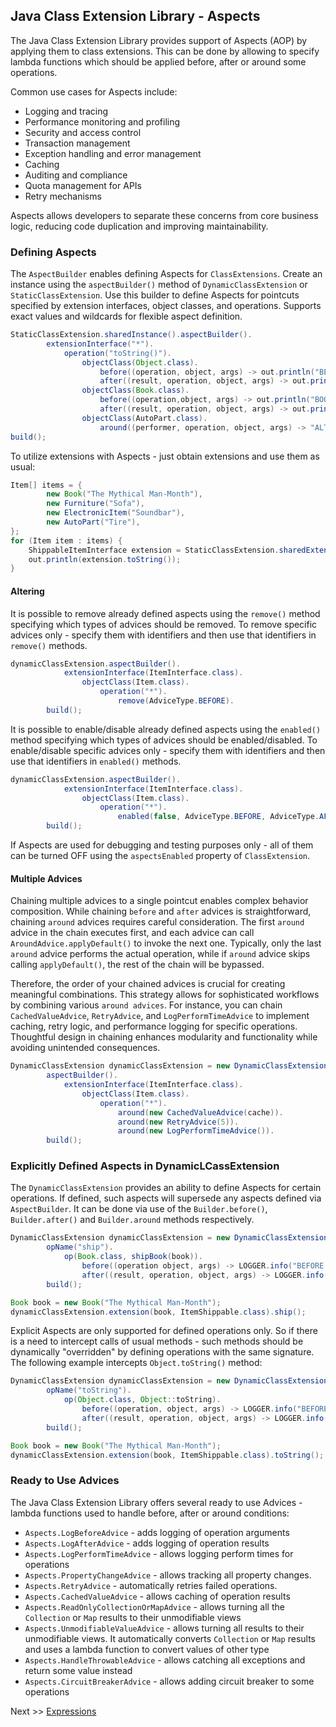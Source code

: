 ## Java Class Extension Library - Aspects
The Java Class Extension Library provides support of Aspects (AOP) by applying them to class extensions. This can be done by allowing to specify lambda functions which should be applied before, after or around some operations.

Common use cases for Aspects include:
* Logging and tracing
* Performance monitoring and profiling
* Security and access control
* Transaction management
* Exception handling and error management
* Caching
* Auditing and compliance
* Quota management for APIs
* Retry mechanisms

Aspects allows developers to separate these concerns from core business logic, reducing code duplication and improving maintainability.

### Defining Aspects
The `AspectBuilder` enables defining Aspects for `ClassExtensions`. Create an instance using the `aspectBuilder()` method of `DynamicClassExtension` or `StaticClassExtension`. Use this builder to define Aspects for pointcuts specified by extension interfaces, object classes, and operations. Supports exact values and wildcards for flexible aspect definition.
 
```java
StaticClassExtension.sharedInstance().aspectBuilder().
        extensionInterface("*").
            operation("toString()").
                objectClass(Object.class).
                    before((operation, object, args) -> out.println("BEFORE: " + object + "-> toString()")).
                    after((result, operation, object, args) -> out.println("AFTER: result - " + result)).
                objectClass(Book.class).
                    before((operation,object, args) -> out.println("BOOK BEFORE: " + object + "-> toString()")).
                    after((result, operation, object, args) -> out.println("BOOK AFTER: result - " + result)).
                objectClass(AutoPart.class).
                    around((performer, operation, object, args) -> "ALTERED AUTO PART: " + applyDefault(performer, operation, object, args)).
build();
```
To utilize extensions with Aspects - just obtain extensions and use them as usual:

```java
Item[] items = {
        new Book("The Mythical Man-Month"),
        new Furniture("Sofa"),
        new ElectronicItem("Soundbar"),
        new AutoPart("Tire"),
};
for (Item item : items) {
    ShippableItemInterface extension = StaticClassExtension.sharedExtension(item, ShippableItemInterface.class);
    out.println(extension.toString());
}
```

#### Altering
It is possible to remove already defined aspects using the `remove()` method specifying which types of advices should be removed. To remove specific advices only - specify them with identifiers and then use that identifiers in `remove()` methods.

```java
dynamicClassExtension.aspectBuilder().
            extensionInterface(ItemInterface.class).
                objectClass(Item.class).
                    operation("*").
                        remove(AdviceType.BEFORE).
        build();
```

It is possible to enable/disable already defined aspects using the `enabled()` method specifying which types of advices should be enabled/disabled. To enable/disable specific advices only - specify them with identifiers and then use that identifiers in `enabled()` methods.
```java
dynamicClassExtension.aspectBuilder().
            extensionInterface(ItemInterface.class).
                objectClass(Item.class).
                    operation("*").
                        enabled(false, AdviceType.BEFORE, AdviceType.AFTER).
        build();
```

If Aspects are used for debugging and testing purposes only - all of them can be turned OFF using the `aspectsEnabled` property of `ClassExtension`.

#### Multiple Advices
Chaining multiple advices to a single pointcut enables complex behavior composition. While chaining `before` and `after` advices is straightforward, chaining `around` advices requires careful consideration. The first `around` advice in the chain executes first, and each advice can call `AroundAdvice.applyDefault()` to invoke the next one. Typically, only the last `around` advice performs the actual operation, while if `around` advice skips calling `applyDefault()`, the rest of the chain will be bypassed.

Therefore, the order of your chained advices is crucial for creating meaningful combinations. This strategy allows for sophisticated workflows by combining various `around advices`. For instance, you can chain `CachedValueAdvice`, `RetryAdvice`, and `LogPerformTimeAdvice` to implement caching, retry logic, and performance logging for specific operations. Thoughtful design in chaining enhances modularity and functionality while avoiding unintended consequences.
```java
DynamicClassExtension dynamicClassExtension = new DynamicClassExtension().
        aspectBuilder().
            extensionInterface(ItemInterface.class).
                objectClass(Item.class).
                    operation("*").
                        around(new CachedValueAdvice(cache)).
                        around(new RetryAdvice(5)).
                        around(new LogPerformTimeAdvice()).
        build();
```

### Explicitly Defined Aspects in DynamicLCassExtension
The `DynamicClassExtension` provides an ability to define Aspects for certain operations. If defined, such aspects will supersede any aspects defined via `AspectBuilder`. It can be done via use of the `Builder.before()`, `Builder.after()` and `Builder.around` methods respectively.
```java
DynamicClassExtension dynamicClassExtension = new DynamicClassExtension().builder(Item_Shippable.class).
        opName("ship").
            op(Book.class, shipBook(book)).
                before((operation object, args) -> LOGGER.info("BEFORE: " + object + "-> ship()")).
                after((result, operation, object, args) -> LOGGER.info("AFTER: result - " + result)).
        build();

Book book = new Book("The Mythical Man-Month");
dynamicClassExtension.extension(book, ItemShippable.class).ship();
```
Explicit Aspects are only supported for defined operations only. So if there is a need to intercept calls of usual methods - such methods should be dynamically "overridden" by defining operations with the same signature. The following example intercepts `Object.toString()` method:
```java
DynamicClassExtension dynamicClassExtension = new DynamicClassExtension().builder(Item_Shippable.class).
        opName("toString").
            op(Object.class, Object::toString).
                before((operation, object, args) -> LOGGER.info("BEFORE: " + object + "-> ship()")).
                after((result, operation, object, args) -> LOGGER.info("AFTER: result - " + result)).
        build();

Book book = new Book("The Mythical Man-Month");
dynamicClassExtension.extension(book, ItemShippable.class).toString();
```
### Ready to Use Advices

The Java Class Extension Library offers several ready to use Advices - lambda functions used to handle before, after or around conditions:
* `Aspects.LogBeforeAdvice` - adds logging of operation arguments
* `Aspects.LogAfterAdvice` - adds logging of operation results
* `Aspects.LogPerformTimeAdvice` - allows logging perform times for operations
* `Aspects.PropertyChangeAdvice` - allows tracking all property changes.
* `Aspects.RetryAdvice` - automatically retries failed operations.
* `Aspects.CachedValueAdvice` - allows caching of operation results
* `Aspects.ReadOnlyCollectionOrMapAdvice` - allows turning all the `Collection` or `Map` results to their unmodifiable views 
* `Aspects.UnmodifiableValueAdvice` - allows turning all results to their unmodifiable views. It automatically converts 
   `Collection` or `Map` results and uses a lambda function to convert values of other type 
* `Aspects.HandleThrowableAdvice` - allows catching all exceptions and return some value instead 
* `Aspects.CircuitBreakerAdvice` - allows adding circuit breaker to some operations 

Next >> [Expressions](expressions.md)
